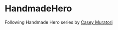 # HandmadeHero
Following Handmade Hero series by [Casey Muratori](https://www.youtube.com/@MollyRocket)
